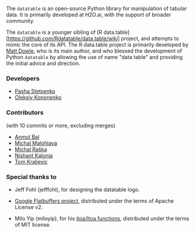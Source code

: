 <!--
  Copyright 2018 H2O.ai

  Licensed under the Apache License, Version 2.0 (the "License");
  you may not use this file except in compliance with the License.
  You may obtain a copy of the License at

      http://www.apache.org/licenses/LICENSE-2.0

  Unless required by applicable law or agreed to in writing, software
  distributed under the License is distributed on an "AS IS" BASIS,
  WITHOUT WARRANTIES OR CONDITIONS OF ANY KIND, either express or implied.
  See the License for the specific language governing permissions and
  limitations under the License.
-->

The `datatable` is an open-source Python library for manipulation of tabular
data. It is primarily developed at H2O.ai, with the support of broader
community.

The `datatable` is a younger sibling of [R data.table][https://github.com/Rdatatable/data.table/wiki] project, and attempts
to mimic the core of its API. The R data.table project is primarily developed by
[Matt Dowle][], who is its main author, and who blessed the development of
Python `datatable` by allowing the use of name "data table" and providing the
initial advice and direction.


### Developers

- [Pasha Stetsenko][]
- [Oleksiy Kononenko][]


### Contributors
(with 10 commits or more, excluding merges)

- [Anmol Bal][]
- [Michal Malohlava][]
- [Michal Raška][]
- [Nishant Kalonia][]
- [Tom Kraljevic][]


### Special thanks to

- Jeff Fohl (jefffohl), for designing the datatable logo.

- [Google Flatbuffers project][], distributed under the terms of
  Apache License v2.

- Milo Yip (miloyip), for his [itoa/ltoa functions][], distributed under the
  terms of MIT license.


[anmol bal]: https://github.com/abal5
[matt dowle]: https://github.com/mattdowle
[michal malohlava]: https://github.com/mmalohlava
[michal raška]: https://github.com/michal-raska
[nishant kalonia]: https://github.com/nkalonia1
[oleksiy kononenko]: https://github.com/oleksiyskononenko
[pasha stetsenko]: https://github.com/st-pasha
[tom kraljevic]: https://github.com/tomkraljevic

[google flatbuffers project]: https://github.com/google/flatbuffers
[itoa/ltoa functions]: https://github.com/miloyip/itoa-benchmark/blob/master/src/branchlut2.cpp
[r data.table]: https://github.com/Rdatatable/data.table
